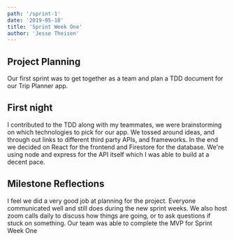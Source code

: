 ```yaml
---
path: '/sprint-1'
date: '2019-05-18'
title: 'Sprint Week One'
author: 'Jesse Theisen'
---
```


## Project Planning

Our first sprint was to get together as a team and plan a TDD document for our Trip Planner app.

## First night

I contributed to the TDD along with my teammates, we were brainstorming on which technologies to pick for our app. We tossed around ideas, and through out links to different third party APIs, and frameworks. In the end we decided on React for the frontend and Firestore for the database. We're using node and express for the API itself which I was able to build at a decent pace.

## Milestone Reflections

I feel we did a very good job at planning for the project. Everyone communicated well and still does during the new sprint weeks. We also host zoom calls daily to discuss how things are going, or to ask questions if stuck on something. Our team was able to complete the MVP for Sprint Week One